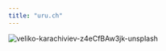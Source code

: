 ```yaml
---
title: "uru.ch"
---
```


![veliko-karachiviev-z4eCfBAw3jk-unsplash](https://user-images.githubusercontent.com/1032762/151073763-5377be8c-377c-48c2-b016-f70cc335598c.jpg)
